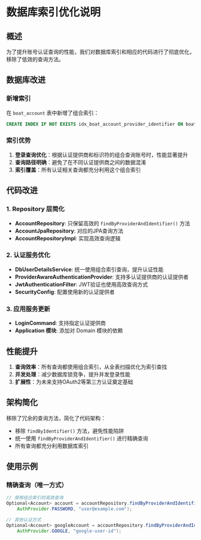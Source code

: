 # 数据库索引优化说明

## 概述

为了提升账号认证查询的性能，我们对数据库索引和相应的代码进行了彻底优化，移除了低效的查询方法。

## 数据库改进

### 新增索引

在 `boat_account` 表中新增了组合索引：

```sql
CREATE INDEX IF NOT EXISTS idx_boat_account_provider_identifier ON boat_account (provider, identifier);
```

### 索引优势

1. **登录查询优化**：根据认证提供商和标识符的组合查询账号时，性能显著提升
2. **查询路径明确**：避免了在不同认证提供商之间的数据混淆
3. **索引覆盖**：所有认证相关查询都充分利用这个组合索引

## 代码改进

### 1. Repository 层简化

- **AccountRepository**: 只保留高效的 `findByProviderAndIdentifier()` 方法
- **AccountJpaRepository**: 对应的JPA查询方法
- **AccountRepositoryImpl**: 实现高效查询逻辑

### 2. 认证服务优化

- **DbUserDetailsService**: 统一使用组合索引查询，提升认证性能
- **ProviderAwareAuthenticationProvider**: 支持多认证提供商的认证提供者
- **JwtAuthenticationFilter**: JWT验证也使用高效查询方式
- **SecurityConfig**: 配置使用新的认证提供者

### 3. 应用服务更新

- **LoginCommand**: 支持指定认证提供商
- **Application 模块**: 添加对 Domain 模块的依赖

## 性能提升

1. **查询效率**：所有查询都使用组合索引，从全表扫描优化为索引查找
2. **并发处理**：减少数据库锁竞争，提升并发登录性能
3. **扩展性**：为未来支持OAuth2等第三方认证奠定基础

## 架构简化

移除了冗余的查询方法，简化了代码架构：

- 移除 `findByIdentifier()` 方法，避免性能陷阱
- 统一使用 `findByProviderAndIdentifier()` 进行精确查询
- 所有查询都充分利用数据库索引

## 使用示例

### 精确查询（唯一方式）

```java
// 使用组合索引的高效查询
Optional<Account> account = accountRepository.findByProviderAndIdentifier(
    AuthProvider.PASSWORD, "user@example.com");

// 其他认证方式
Optional<Account> googleAccount = accountRepository.findByProviderAndIdentifier(
    AuthProvider.GOOGLE, "google-user-id");
``` 